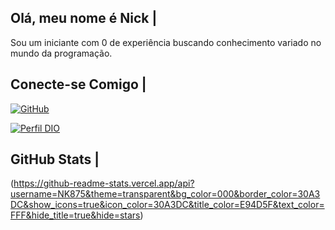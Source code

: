 ## Olá, meu nome é Nick |

Sou um iniciante com 0 de experiência buscando
conhecimento variado no mundo da programação.

## Conecte-se Comigo |
 [![GitHub](https://img.shields.io/badge/GitHub-100000?style=for-the-badge&logo=github&logoColor=white)](https://github.com/NK875)

[![Perfil DIO](https://img.shields.io/badge/-Meu%20Perfil%20na%20DIO-30A3DC?style=for-the-badge)](https://www.dio.me/users/dcraulinicolas)

## GitHub Stats |
(https://github-readme-stats.vercel.app/api?username=NK875&theme=transparent&bg_color=000&border_color=30A3DC&show_icons=true&icon_color=30A3DC&title_color=E94D5F&text_color=FFF&hide_title=true&hide=stars)
